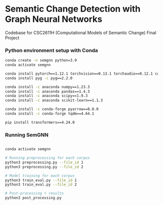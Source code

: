 # Semantic Change Detection with Graph Neural Networks
Codebase for CSC2611H (Computational Models of Semantic Change) Final Project

### Python environment setup with Conda

```bash
conda create -n semgnn python=3.9
conda activate semgnn

conda install pytorch==1.12.1 torchvision==0.13.1 torchaudio==0.12.1 cudatoolkit=10.2 -c pytorch
conda install pyg -c pyg==2.2.0

conda install -c anaconda numpy==1.23.3
conda install -c anaconda pandas==1.4.3
conda install -c anaconda scipy==1.9.3
conda install -c anaconda scikit-learn==1.1.3

conda install -c conda-forge pyarrow==8.0.0
conda install -c conda-forge tqdm==4.64.1

pip install transformers==4.24.0
```

### Running SemGNN
```bash

conda activate semgnn

# Running preprocessing for each corpus
python3 preprocessing.py --file_id 1
python3 preprocessing.py --file_id 2

# Model training for each corpus
python3 train_eval.py --file_id 1
python3 train_eval.py --file_id 2

# Post-processing + results
python3 post_processing.py
```
